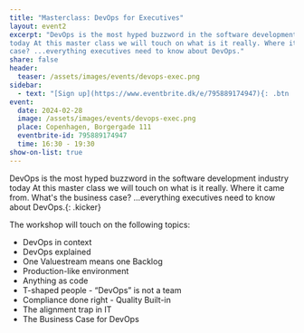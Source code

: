 ```yaml
---
title: "Masterclass: DevOps for Executives"
layout: event2
excerpt: "DevOps is the most hyped buzzword in the software development industry
today At this master class we will touch on what is it really. Where it came from.  What's the business
case? ...everything executives need to know about DevOps."
share: false
header:
  teaser: /assets/images/events/devops-exec.png
sidebar:
  - text: "[Sign up](https://www.eventbrite.dk/e/795889174947){: .btn .btn--success target='_blank'}"
event:
  date: 2024-02-28
  image: /assets/images/events/devops-exec.png
  place: Copenhagen, Borgergade 111
  eventbrite-id: 795889174947
  time: 16:30 - 19:30
show-on-list: true
---
```


DevOps is the most hyped buzzword in the software development industry
today At this master class we will touch on what is it really. Where it came from.  What's the business
case? ...everything executives need to know about DevOps.{: .kicker}

The workshop will touch on the following topics:

- DevOps in context
- DevOps explained
- One Valuestream means one Backlog
- Production-like environment
- Anything as code
- T-shaped people - “DevOps” is not a team
- Compliance done right - Quality Built-in
- The alignment trap in IT
- The Business Case for DevOps